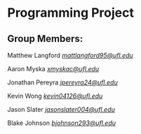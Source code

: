 # Programming Project

## Group Members:
Matthew Langford   *mattlangford95@ufl.edu*

Aaron Myska               *xmyskac@ufl.edu*

Jonathan Pereyra       *jpereyra24@ufl.edu*

Kevin Wong             *kevin04126@ufl.edu*

Jason Slater       *jasonslater004@ufl.edu*

Blake Johnson         *bjohnson293@ufl.edu*

